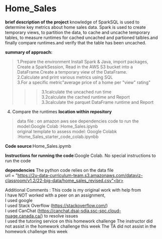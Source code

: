 # Home_Sales
**brief description of the project**
knowledge of SparkSQL is used to determine key metrics about home sales data. Spark is used to create temporary views, to partition the data, to cache and uncache temporary tables, to measure runtimes for cached uncached and partioned talbles.and finally compare runtimes.and verify that the table has been uncached.

**summary of approach:**<br>
>1.Prepare the environment Install Spark & Java, import packages, Create a SparkSession, Read in the AWS S3 bucket into a DataFrame.Create a temporary view of the DataFrame.<br>
2.Calculate and print various metrics using SQL<br>
3.For a specific metric"average price of a home per "view" rating"
>>>3.1calculate the uncached run time <br>
>>>3.2calculate the cached runtime and Report<br>
>>>3.3calculate the parquet DataFrame runtime and Report<br>
4. Compare the runtimes
**location within repository**<br>
>data file : on amazon aws see dependencies 
code to run the model:Google Colab :Home_Sales.ipynb<br>
original template to assess model: Google Colabk :Home_Sales_starter_code_colab.ipynbb<br>

**Code source**:Home_Sales.ipymb<br>

**Instructions for running the code**:Google Colab.  No special instructions to run the code <br>

**dependencies** The python code relies on the data file <br>
url = "https://2u-data-curriculum-team.s3.amazonaws.com/dataviz-classroom/v1.2/22-big-data/home_sales_revised.csv"<br>


Additional Comments :  This code is my original work with help from<br>
I have NOT worked with a peer on an assignment,<br>
I used google<br>
I used Stack Overflow (https://stackoverflow.com/)<br>
I used CanChat (https://canchat.dsai-sdia.ssc-spc.cloud-nuage.canada.ca/) to resolve issues<br>
I used the tutoring service on this homework challenge
The instructor did not assist in the homework challenge this week The TA did not assist in the homework challenge this week
